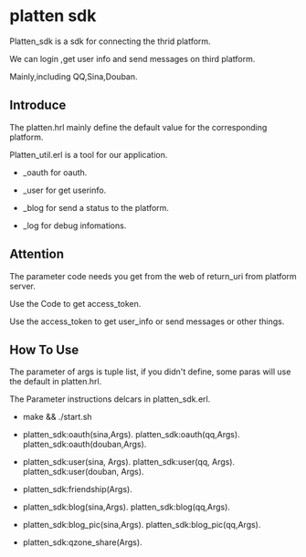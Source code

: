 platten sdk
============

Platten_sdk is a sdk for connecting the thrid platform.

We can login ,get user info and send messages on third platform.

Mainly,including QQ,Sina,Douban.

Introduce
-------------
The platten.hrl mainly define the default value for the corresponding platform.

Platten_util.erl is a tool for our application. 

* _oauth for oauth.

* _user for get userinfo.

* _blog for send a status to the platform.

* _log for debug infomations.

Attention
------------

The parameter code needs you get from the  web of return_uri from platform server. 

Use the Code to get access_token.

Use the access_token to get user_info or send messages or other things.

How To Use
------------

The parameter of args is tuple list, if you didn't define, some paras will use the default in platten.hrl.

The Parameter instructions delcars in platten_sdk.erl.


* make && ./start.sh 

* platten_sdk:oauth(sina,Args).
  platten_sdk:oauth(qq,Args).
  platten_sdk:oauth(douban,Args).

* platten_sdk:user(sina, Args).
  platten_sdk:user(qq, Args).
  platten_sdk:user(douban, Args).

* platten_sdk:friendship(Args).

* platten_sdk:blog(sina,Args).
  platten_sdk:blog(qq,Args).

* platten_sdk:blog_pic(sina,Args).
  platten_sdk:blog_pic(qq,Args).

* platten_sdk:qzone_share(Args).


